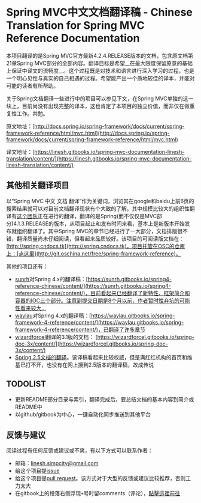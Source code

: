 # Spring MVC中文文档翻译稿 - Chinese Translation for Spring MVC Reference Documentation

本项目翻译的是Spring MVC官方最新4.2.4.RELEASE版本的文档，包含原文档第21章Spring MVC部分的全部内容。翻译目标是希望__在最大限度保留原意的基础上保证中译文的流畅度__。这个过程既是对技术和语言进行深入学习的过程，也是一个明心见性与真实的自己相遇的过程。希望能产出一个质地较佳的译本，并能对可能的读者有所帮助。

关于Spring文档翻译一些进行中的项目可以参见下文，在Spring MVC单独的这一块上，目前尚没有出现完整的译本，这也肯定了本项目的独立价值，而非仅在做重复性工作。共勉。

原文地址：[http://docs.spring.io/spring-framework/docs/current/spring-framework-reference/html/mvc.html](http://docs.spring.io/spring-framework/docs/current/spring-framework-reference/html/mvc.html)

译文地址：[https://linesh.gitbooks.io/spring-mvc-documentation-linesh-translation/content/](https://linesh.gitbooks.io/spring-mvc-documentation-linesh-translation/content/)


## 其他相关翻译项目
以“Spring MVC 中文 文档 翻译”作为关键词，浏览其在google和baidu上前6页的搜索结果就可以对目前文档翻译现状有个大致的了解。其中规模比较大的组织性翻译有[这个团队](http://blog.csdn.net/isea533/article/details/50450289)正在进行的翻译，翻译的是Spring(而不仅仅是MVC部分)4.1.3.RELEASE的版本，从项目起止和发布时间来看，基本上是新版本开始发布就组织翻译了。其中Spring MVC的章节已经进行了一大部分，文档排版很不错，翻译质量尚未仔细阅读，但看起来品质较好。该项目的可阅读版文档在：[http://spring.cndocs.tk](http://spring.cndocs.tk)，项目托管在OSC的仓库上：[点这里](http://git.oschina.net/free/spring-framework-reference)。

其他的项目还有：
* [sunrh](https://github.com/sunrh)对Spring 4.x的翻译稿：[https://sunrh.gitbooks.io/spring4-reference-chinese/content/](https://sunrh.gitbooks.io/spring4-reference-chinese/content/)，目前看起来已经翻译了新特性、框架简介和容器的IOC三个部分。注意到提交日期是8个月以前，作者暂时性弃坑的可能性看来较大…
* [waylau](https://github.com/waylau)对Spring 4.x的翻译稿：[https://waylau.gitbooks.io/spring-framework-4-reference/content/](https://waylau.gitbooks.io/spring-framework-4-reference/content/)，已翻译了许多章节
* [wizardforcel](https://github.com/wizardforcel)翻译的3.1版的文档： [https://wizardforcel.gitbooks.io/spring-doc-3x/content/](https://wizardforcel.gitbooks.io/spring-doc-3x/content/)
* [Spring 2.5文档的翻译](http://javasalatu.iteye.com/blog/1212618)。该译稿看起来比较权威，但是满红红机构的首页和维基已打不开，也没有在网上搜到2.5版本的翻译稿，故成传说


## TODOLIST
* 更新README部分目录与索引，翻译完成后，要总结文档的基本内容到简介或README中
* 以github/gitbook为中心，一键自动化同步推送到其他平台


## 反馈与建议
阅读过程有任何反馈或建议或不爽，有以下方式可以联系作者：
* 邮箱：linesh.simpcity@gmail.com
* 给这个项目提[issue](https://github.com/linesh-simplicity/gitbook-translation-spring-mvc-documentation/issues)
* 给这个项目提[pull request](https://github.com/linesh-simplicity/gitbook-translation-spring-mvc-documentation/pulls)。该方式对于大型的反馈或建议比较推荐，否则工力太大
* 在gitbook上的段落右侧浮现`+`号时留comments（评论），[點擊這裡前往](https://linesh.gitbooks.io/spring-mvc-documentation-linesh-translation/content/)